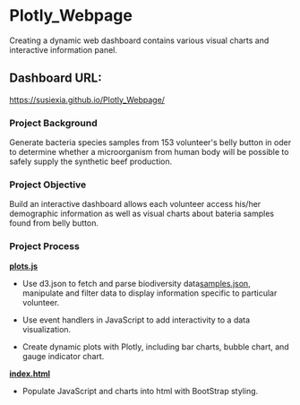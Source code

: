 # Plotly_Webpage

Creating a dynamic web dashboard contains various visual charts and interactive information panel.

## Dashboard URL:

<https://susiexia.github.io/Plotly_Webpage/>

### Project Background

Generate bacteria species samples from 153 volunteer's belly button in oder to determine whether a microorganism from human body will be possible to safely supply the synthetic beef production.

### Project Objective

Build an interactive dashboard allows each volunteer access his/her demographic information as well as visual charts about bateria samples found from belly button.

### Project Process

**[plots.js](/plots.js)**

- Use d3.json to fetch and parse biodiversity data[samples.json](/sample.json), manipulate and filter data to display information specific to particular volunteer.

- Use event handlers in JavaScript to add interactivity to a data visualization.

- Create dynamic plots with Plotly, including bar charts, bubble chart, and gauge indicator chart.

**[index.html](/index.html)**

- Populate JavaScript and charts into html with BootStrap styling.
